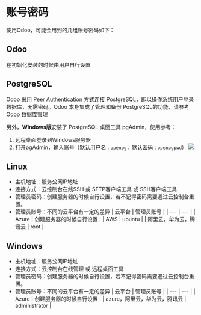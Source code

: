 # 账号密码

使用Odoo，可能会用到的几组账号密码如下：

## Odoo

在初始化安装的时候由用户自行设置

## PostgreSQL

Odoo 采用 [Peer Authentication](https://www.postgresql.org/docs/10/auth-methods.html#AUTH-PEER) 方式连接 PostgreSQL，即以操作系统用户登录数据库，无需密码。Odoo 本身集成了管理和备份 PostgreSQL的功能，请参考 [Odoo 数据库管理](/zh/admin-postgresql.md)

另外，**Windows版**安装了 PostgreSQL 桌面工具 pgAdmin，使用参考：

1. 远程桌面登录到Windows服务器
2. 打开pgAdmin，输入账号（默认用户名 : `openpg`，默认密码 : `openpgpwd`）
   ![](https://libs.websoft9.com/Websoft9/DocsPicture/zh/odoo/odoo-pgadmin2-websoft9.png)

## Linux

* 主机地址：服务公网IP地址
* 连接方式：云控制台在线SSH 或 SFTP客户端工具 或 SSH客户端工具
* 管理员密码：创建服务器的时候自行设置，若不记得密码需要通过云控制台重置。
* 管理员账号：不同的云平台有一定的差异
   |  云平台   |  管理员账号   |
   | --- | --- |
   |  Azure   |  创建服务器的时候自行设置   |
   |  AWS   |  ubuntu   |
   |  阿里云，华为云，腾讯云   |  root   |

## Windows

* 主机地址：服务公网IP地址
* 连接方式：云控制台在线管理 或 远程桌面工具
* 管理员密码：创建服务器的时候自行设置，若不记得密码需要通过云控制台重置。
* 管理员账号：不同的云平台有一定的差异
   |  云平台   |  管理员账号   |
   | --- | --- |
   |  Azure   |  创建服务器的时候自行设置   |
   |  azure，阿里云，华为云，腾讯云   |  administrator   |